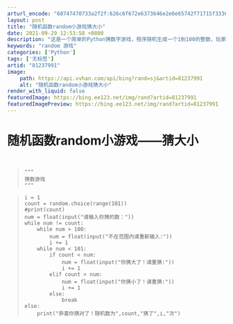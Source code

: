 ```yaml
---
arturl_encode: "68747470733a2f2f:626c6f672e6373646e2e6e65742f71715f3336343138323432:2f61727469636c652f64657461696c732f3831323337393931"
layout: post
title: "随机函数random小游戏猜大小"
date: 2021-09-29 12:53:58 +0800
description: "这是一个简单的Python猜数字游戏，程序随机生成一个1到100的整数，玩家输入猜测的数字，通过提示"
keywords: "random 游戏"
categories: ['Python']
tags: ['无标签']
artid: "81237991"
image:
    path: https://api.vvhan.com/api/bing?rand=sj&artid=81237991
    alt: "随机函数random小游戏猜大小"
render_with_liquid: false
featuredImage: https://bing.ee123.net/img/rand?artid=81237991
featuredImagePreview: https://bing.ee123.net/img/rand?artid=81237991
---
```


# 随机函数random小游戏——猜大小

```
 
```

> ```
> """
> 猜数游戏
> """
> ```

> ```
> i = 1
> count = random.choice(range(101))
> #print(count)
> num = float(input("请输入你猜的数："))
> while num != count:
>     while num > 100:
>         num = float(input("不在范围内请重新输入:"))
>         i += 1
>     while num < 101:
>         if count < num:
>             num = float(input("你猜大了！请重猜:"))
>             i += 1
>         elif count > num:
>             num = float(input("你猜小了！请重猜:"))
>             i += 1
>         else:
>             break
> else:
>     print("恭喜你猜对了！随机数为",count,"猜了",i,"次")
> ```